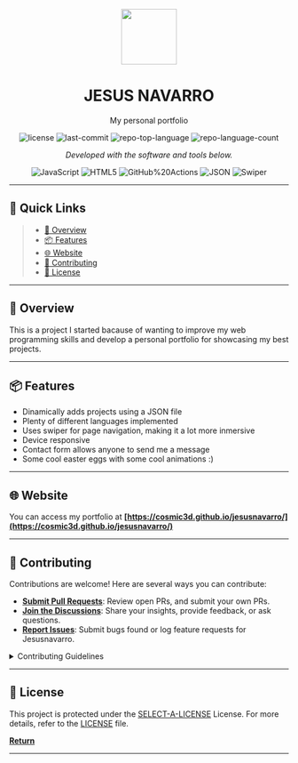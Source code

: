 <p align="center">
  <img src="https://img.icons8.com/external-tal-revivo-duo-tal-revivo/100/external-markdown-a-lightweight-markup-language-with-plain-text-formatting-syntax-logo-duo-tal-revivo.png" width="100" />
</p>
<p align="center">
    <h1 align="center">JESUS NAVARRO</h1>
</p>
<p align="center">
    My personal portfolio
</p>
<p align="center">
	<img src="https://img.shields.io/github/license/cosmic3d/jesusnavarro?style=flat&color=0080ff" alt="license">
	<img src="https://img.shields.io/github/last-commit/cosmic3d/jesusnavarro?style=flat&logo=git&logoColor=white&color=0080ff" alt="last-commit">
	<img src="https://img.shields.io/github/languages/top/cosmic3d/jesusnavarro?style=flat&color=0080ff" alt="repo-top-language">
	<img src="https://img.shields.io/github/languages/count/cosmic3d/jesusnavarro?style=flat&color=0080ff" alt="repo-language-count">
<p>
<p align="center">
		<em>Developed with the software and tools below.</em>
</p>
<p align="center">
	<img src="https://img.shields.io/badge/JavaScript-F7DF1E.svg?style=flat&logo=JavaScript&logoColor=black" alt="JavaScript">
	<img src="https://img.shields.io/badge/HTML5-E34F26.svg?style=flat&logo=HTML5&logoColor=white" alt="HTML5">
	<img src="https://img.shields.io/badge/GitHub%20Actions-2088FF.svg?style=flat&logo=GitHub-Actions&logoColor=white" alt="GitHub%20Actions">
	<img src="https://img.shields.io/badge/JSON-000000.svg?style=flat&logo=JSON&logoColor=white" alt="JSON">
	<img src="https://img.shields.io/badge/Swiper-000000.svg?style=flat&logo=swiper&logoColor=blue" alt="Swiper">
</p>
<hr>

## 🔗 Quick Links

> - [📍 Overview](#-overview)
> - [📦 Features](#-features)
> - [🌐 Website](#-website)
> - [🤝 Contributing](#-contributing)
> - [📄 License](#-license)

---

## 📍 Overview

This is a project I started bacause of wanting to improve my web programming skills and develop a personal portfolio for showcasing my best projects. 

---

## 📦 Features

- Dinamically adds projects using a JSON file
- Plenty of different languages implemented
- Uses swiper for page navigation, making it a lot more inmersive
- Device responsive
- Contact form allows anyone to send me a message
- Some cool easter eggs with some cool animations :)

---



## 🌐 Website

You can access my portfolio at **[https://cosmic3d.github.io/jesusnavarro/](https://cosmic3d.github.io/jesusnavarro/)**

---

## 🤝 Contributing

Contributions are welcome! Here are several ways you can contribute:

- **[Submit Pull Requests](https://github.com/cosmic3d/jesusnavarro/blob/main/CONTRIBUTING.md)**: Review open PRs, and submit your own PRs.
- **[Join the Discussions](https://github.com/cosmic3d/jesusnavarro/discussions)**: Share your insights, provide feedback, or ask questions.
- **[Report Issues](https://github.com/cosmic3d/jesusnavarro/issues)**: Submit bugs found or log feature requests for Jesusnavarro.

<details closed>
    <summary>Contributing Guidelines</summary>

1. **Fork the Repository**: Start by forking the project repository to your GitHub account.
2. **Clone Locally**: Clone the forked repository to your local machine using a Git client.
   ```sh
   git clone https://github.com/cosmic3d/jesusnavarro
   ```
3. **Create a New Branch**: Always work on a new branch, giving it a descriptive name.
   ```sh
   git checkout -b new-feature-x
   ```
4. **Make Your Changes**: Develop and test your changes locally.
5. **Commit Your Changes**: Commit with a clear message describing your updates.
   ```sh
   git commit -m 'Implemented new feature x.'
   ```
6. **Push to GitHub**: Push the changes to your forked repository.
   ```sh
   git push origin new-feature-x
   ```
7. **Submit a Pull Request**: Create a PR against the original project repository. Clearly describe the changes and their motivations.

Once your PR is reviewed and approved, it will be merged into the main branch.

</details>

---

## 📄 License

This project is protected under the [SELECT-A-LICENSE](https://choosealicense.com/licenses) License. For more details, refer to the [LICENSE](https://choosealicense.com/licenses/) file.

[**Return**](#-quick-links)

---
